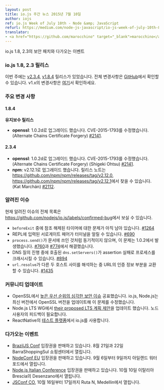 ```yaml
---
layout: post
title: io.js 주간 뉴스 2015년 7월 10일
author: iojs
ref: io.js Week of July 10th - Node &amp; JavaScript
refurl: https://medium.com/node-js-javascript/io-js-week-of-july-10th-8cf31af78d60
translator:
- <a href="https://github.com/marocchino" target="_blank">marocchino</a>
---
```


<!--
### io.js and Node.js News — July 10th
Security patches for io.js 1.8 and 2.3 and upcoming events.
-->

io.js 1.8, 2.3의 보안 패치와 다가오는 이벤트

<!--
### io.js 1.8 and 2.3 Releases

This week we have two io.js releases: [v2.3.4](https://iojs.org/dist/v2.3.4/) and [v1.8.4](https://iojs.org/dist/v1.8.4/), complete changelog from previous releases can be found [on GitHub](https://github.com/nodejs/io.js/blob/master/CHANGELOG.md) with the [v1.x changelog here](https://github.com/nodejs/io.js/blob/v1.x/CHANGELOG.md).
-->

### io.js 1.8, 2.3 릴리스

이번 주에는 [v2.3.4](https://iojs.org/dist/v2.3.4/), [v1.8.4](https://iojs.org/dist/v1.8.4/) 릴리스가 있었습니다. 전체 변경사항은 [GitHub](https://github.com/nodejs/io.js/blob/master/CHANGELOG.md)에서 확인할 수 있습니다. v1.x의 변경사항은 [여기](https://github.com/nodejs/io.js/blob/v1.x/CHANGELOG.md)서 확인하세요.

<!--
### Notable Changes

#### 1.8.4

**Maintenance release**

* **openssl**: Upgrade to 1.0.2d, fixes CVE-2015-1793 (Alternate Chains Certificate Forgery) [#2141](https://github.com/nodejs/io.js/pull/2141).


#### 2.3.4

* **openssl**: Upgrade to 1.0.2d, fixes CVE-2015-1793 (Alternate Chains Certificate Forgery) (Shigeki Ohtsu) [#2141](https://github.com/nodejs/io.js/pull/2141).
* **npm**: Upgraded to v2.12.1, release notes can be found in <https://github.com/npm/npm/releases/tag/v2.12.0> and <https://github.com/npm/npm/releases/tag/v2.12.1> (Kat Marchán) [#2112](https://github.com/nodejs/io.js/pull/2112).
-->

### 주요 변경 사항

#### 1.8.4

**유지보수 릴리스**

* **openssl**: 1.0.2d로 업그레이드 했습니다. CVE-2015-1793를 수정했습니다. (Alternate Chains Certificate Forgery) [#2141](https://github.com/nodejs/io.js/pull/2141).


#### 2.3.4

* **openssl**: 1.0.2d로 업그레이드 했습니다. CVE-2015-1793를 수정했습니다. (Alternate Chains Certificate Forgery) (Shigeki Ohtsu) [#2141](https://github.com/nodejs/io.js/pull/2141).
* **npm**: v2.12.1로 업그레이드 했습니다. 릴리스 노트는 <https://github.com/npm/npm/releases/tag/v2.12.0>, <https://github.com/npm/npm/releases/tag/v2.12.1>에서 찾을 수 있습니다. (Kat Marchán) [#2112](https://github.com/nodejs/io.js/pull/2112).

<!--
### Known issues

See https://github.com/nodejs/io.js/labels/confirmed-bug for complete and current list of known issues.

* Some problems with unreferenced timers running during `beforeExit` are still to be resolved. See [#1264](https://github.com/nodejs/io.js/issues/1264).
* Surrogate pair in REPL can freeze terminal. [#690](https://github.com/nodejs/io.js/issues/690)
* `process.send()` is not synchronous as the docs suggest, a regression introduced in 1.0.2, see [#760](https://github.com/nodejs/io.js/issues/760).
* Calling `dns.setServers()` while a DNS query is in progress can cause the process to crash on a failed assertion. [#894](https://github.com/nodejs/io.js/issues/894)
* `url.resolve` may transfer the auth portion of the url when resolving between two full hosts, see [#1435](https://github.com/nodejs/io.js/issues/1435).
-->

### 알려진 이슈

현재 알려진 이슈의 전체 목록은 <https://github.com/nodejs/io.js/labels/confirmed-bug>에서 보실 수 있습니다.

* `beforeExit` 중에 참조 해제된 타이머에 대한 문제가 아직 남아 있습니다. [#1264](https://github.com/iojs/io.js/issues/1264)
* REPL에 입력된 서로게이트 페어가 터미널을 얼릴 수 있습니다. [#690](https://github.com/iojs/io.js/issues/690)
* `process.send()`가 문서에 쓰인 것처럼 동기적이지 않으며, 이 문제는 1.0.2에서 발생했습니다. [#760](https://github.com/iojs/io.js/issues/760)과 [#774](https://github.com/iojs/io.js/issues/774)에서 해결했습니다.
* DNS 질의 진행 중에 호출된 `dns.setServers()`가 assertion 실패로 프로세스를 크래시시킬 수 있습니다. [#894](https://github.com/iojs/io.js/issues/894)
* `url.resolve`가 다른 두 호스트 사이를 해석하는 중 URL의 인증 정보 부분을 교환할 수 있습니다. [#1435](https://github.com/iojs/io.js/issues/1435)

<!--
### Community Updates

* OpenSSL published a [high severity security issue](https://mta.openssl.org/pipermail/openssl-announce/2015-July/000037.html), io.js and Node.js have upgraded OpenSSL version and fixed the problem on latest version.
* Node.js LTS WG has updated [their proposed LTS plan](https://github.com/nodejs/LTS/blob/master/README.md#example). They need some feedbacks from Noders.
* ReactNative required io.js as [their test platform](https://github.com/facebook/react-native/blob/master/.travis.yml#L24).
-->

### 커뮤니티 업데이트

* OpenSSL에서 [높은 우선 순위의 심각한 보안 이슈](https://mta.openssl.org/pipermail/openssl-announce/2015-July/000037.html) 공표했습니다. io.js, Node.js는 최신 버전에서 OpenSSL 버전을 업데이트해 이 문제를 수정했습니다.
* Node.js LTS WG에서 [their proposed LTS 계획 제안](https://github.com/nodejs/LTS/blob/master/README.md#example)을 업데이트 했습니다. 노드 사용자의 피드백이 필요합니다.
* ReactNative의 [테스트 플랫폼](https://github.com/facebook/react-native/blob/master/.travis.yml#L24)에서 io.js를 사용합니다.

<!--
### Upcoming Events

* [BrazilJS Conf](http://braziljs.com.br/) tickets are on sale, August 21st - 22nd at Shopping Center BarraShoppingSul
* [NodeConf EU](http://nodeconf.eu/) tickets are on sale, September 6th - 9th at Waterford, Ireland
* [Node.js Italian Conference](http://nodejsconf.it/) tickets are on sale, October 10th at Desenzano - Brescia, Italy
* [JSConf CO](http://www.jsconf.co/), October 16th - 17th at Ruta N, Medellin
-->

### 다가오는 이벤트

* [BrazilJS Conf]( http://braziljs.com.br/) 입장권을 판매하고 있습니다. 8월 21일과 22일 BarraShoppingSul 쇼핑센터에서 열립니다.
* [NodeConf EU](http://nodeconf.eu/) 입장권을 판매하고 있습니다. 9월 6일부터 9일까지 아일랜드 워터포드에서 열립니다.
* [Node.js Italian Conference](http://nodejsconf.it/) 입장권을 판매하고 있습니다. 10월 10일 이탈리아 Brescia의 Desenzano에서 열립니다.
* [JSConf CO](http://www.jsconf.co/), 10월 16일부터 17일까지 Ruta N, Medellin에서 열립니다.
